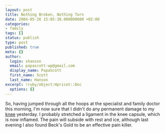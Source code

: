 ```yaml
---
layout: post
title: Nothing Broken, Nothing Torn
date: 2004-05-26 15:05:38.000000000 +02:00
categories:
- family
tags: []
status: publish
type: post
published: true
meta: {}
author:
  login: shanson
  email: papascott-wp@gmail.com
  display_name: PapaScott
  first_name: Scott
  last_name: Hanson
excerpt: !ruby/object:Hpricot::Doc
  options: {}
---
```

<p>So, having jumped through all the hoops at the specialist and family doctor this morning, I'm now sure that I didn't do any permanent damage to my <a title="Questions and Answers About Knee Problems" href="http://www.niams.nih.gov/hi/topics/kneeprobs/kneeqa.htm">knee</a> yesterday. I probably stretched a ligament in the knee capsule, which is now inflamed. The pain will subside with rest and ice, although last evening I also found Beck's Gold to be an effective pain killer.</p>
